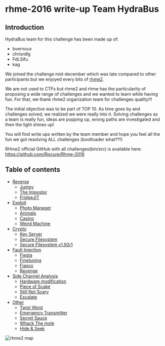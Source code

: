 # rhme-2016 write-up Team HydraBus

## Introduction

HydraBus team for this challenge has been made up of:
+ bvernoux
+ chrisrdlg
+ FdLSifu
+ kag

We joined the challenge mid-december which was late compared to other participants but we enjoyed every bits of [rhme2](http://rhme.riscure.com/challenges).

We are not used to CTFs but rhme2 and rhme has the particularity of proposing a wide range of challenges and we wanted to learn while having fun.
For that, we thank rhme2 organization team for challenges quality!!!

The initial objective was to be part of TOP 10. As time goes by and challenges solved, we realized we were really into it.
Solving challenges as a team is really fun, ideas are popping up, wrong paths are investigated and then the light shines up!

You will find write ups written by the team member and hope you feel all the fun we got resolving ALL challenges (bootloader what??!)

RHme2 official GitHub with all challenges(bin/src) is available here: https://github.com/Riscure/Rhme-2016

## Table of contents
 * [Reverse](Reverse)
   * [Jumpy](Reverse/Jumpy.md)
   * [The Impostor](Reverse/TheImpostor.md)
   * [FridgeJIT](Reverse/FridgeJIT.md)
 * [Exploit](Exploit)
   * [Photo Manager](Exploit/PhotoManager.md)
   * [Animals](Exploit/Animals.md)
   * [Casino](Exploit/Casino.md)
   * [Weird Machine](Exploit/WeirdMachine.md)
 * [Crypto](Crypto)
   * [Key Server](Crypto/KeyServer.md)
   * [Secure Filesystem](Crypto/SecureFilesystem.md)
   * [Secure Filesystem v1.92r1](Crypto/SecureFilesystemV1_92r1.md)
 * [Fault Injection](FaultInjection)
   * [Fiesta](FaultInjection/Fiesta.md)
   * [Finetuning](FaultInjection/Finetuning.md)
   * [Fiasco](FaultInjection/Fiasco.md)
   * [Revenge](FaultInjection/Revenge.md)
 * [Side Channel Analysis](SideChannelAnalysis)
   * [Hardware modification](SideChannelAnalysis/HardwareMod.md)
   * [Piece of Scake](SideChannelAnalysis/PieceofSCAke.md)
   * [Still Not Scary](SideChannelAnalysis/StillNotScary.md)
   * [Escalate](SideChannelAnalysis/Escalate.md)
 * [Other](Other)
   * [Twist Word](Other/Twistword.md)
   * [Emergency Transmitter](Other/EmergencyTransmitter.md)
   * [Secret Sauce](Other/SecretSauce.md)
   * [Whack The mole](Other/WhackTheMole.md)
   * [Hide & Seek](Other/HideAndSeek.md)

![rhme2 map](quest-map_solved.jpg)
